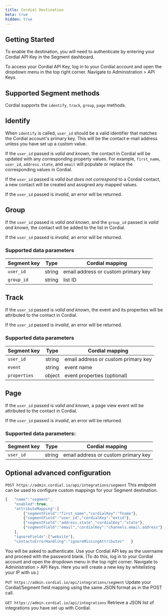 ```yaml
---
title: Cordial Destination
beta: true
hidden: true
---
```


## Getting Started

To enable the destination, you will need to authenticate by entering your Cordial API Key in the Segment dashboard.

To access your Cordial API Key, log in to your Cordial account and open the dropdown menu in the top right corner. Navigate to Administration > API Keys.

## Supported Segment methods

Cordial supports the `identify`, `track`, `group`, `page` methods.

## Identify

When `identify` is called, `user_id` should be a valid identifier that matches the Cordial account's primary key. This will be the contact e-mail address unless you have set up a custom value.

If the `user_id` passed is _valid and known_, the contact in Cordial will be updated with any corresponding property values. For example, `first_name`, `user_id`, `address.state`, and `email` will populate or replace the corresponding values in Cordial.

If the `user_id` passed is _valid but does not correspond_ to a Cordial contact, a new contact will be created and assigned any mapped values.

If the `user_id` passed is _invalid_, an error will be returned.

## Group

If the `user_id` passed is _valid and known_, and the `group_id` passed is _valid and known_, the contact will be added to the list in Cordial.

If the `user_id` passed is _invalid_, an error will be returned.

### Supported data parameters

| Segment key |  Type  | Cordial mapping                     |
| ----------- |:------:| ----------------------------------- |
| `user_id`   | string | email address or custom primary key |
| `group_id`  | string | list ID                             |

## Track
If the `user_id` passed is _valid and known_, the event and its properties will be attributed to the contact in Cordial.

If the `user_id` passed is _invalid_, an error will be returned.

### Supported data parameters

| Segment key  |  Type  | Cordial mapping                     |
| ------------ |:------:| ----------------------------------- |
| `user_id`    | string | email address or custom primary key |
| `event`      | string | event name                          |
| `properties` | object | event properties (optional)         |

## Page
If the `user_id` passed is _valid and known_, a page view event will be  attributed to the contact in Cordial.

If the `user_id` passed is _invalid_, an error will be returned.

### Supported data parameters:

| Segment key |  Type  | Cordial mapping                     |
| ----------- |:------:| ----------------------------------- |
| `user_id`   | string | email address or custom primary key |

## Optional advanced configuration

`POST https://admin.cordial.io/api/integrations/segment`
This endpoint can be used to configure custom mappings for your Segment destination.

```js
{   "name":"segment",
    "enabled":true,
    "attributeMapping":[
        {"segmentField":"first_name","cordialKey":"fname"},
        {"segmentField":"user_id","cordialKey":"extid"},
        {"segmentField":"address.state","cordialKey":"state"},
        {"segmentField":"email","cordialKey":"channels.email.address"}
    ],
    "ignoreFields":["website"],
    "contactsErrorHandling":"ignoreMissingAttributes"   }
```

You will be asked to authenticate. Use your Cordial API key as the username and proceed with the password blank. (To do this, log in to your Cordial account and open the dropdown menu in the top right corner. Navigate to Administration > API Keys. Here you will create a new key by whitelisting your IP with us.)

`PUT https://admin.cordial.io/api/integrations/segment`
Update your Cordial/Segment field mapping using the same JSON format as in the POST call.

`GET https://admin.cordial.io/api/integrations`
Retrieve a JSON list of integrations you have set up with Cordial.
